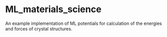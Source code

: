 # ML_materials_science
An example implementation of ML potentials for calculation of the energies and forces of crystal structures.
